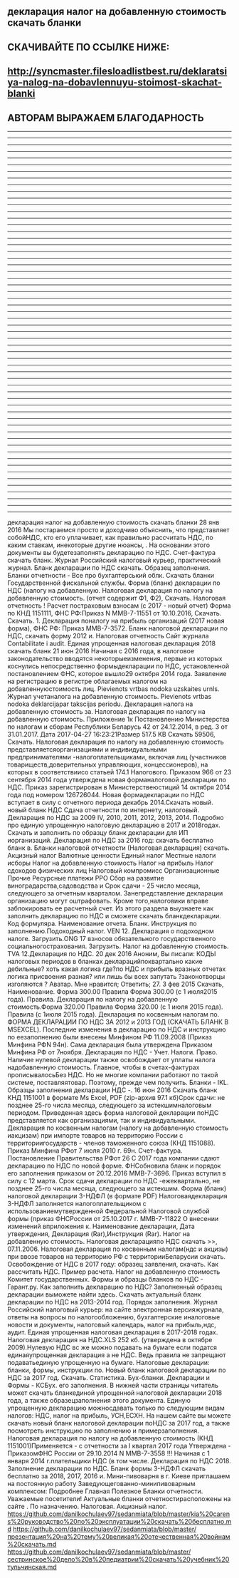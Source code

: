 декларация налог на добавленную стоимость скачать бланки
--------------------------------------------------
СКАЧИВАЙТЕ ПО ССЫЛКЕ НИЖЕ:
--------------------------------------------------
http://syncmaster.filesloadlistbest.ru/deklaratsiya-nalog-na-dobavlennuyu-stoimost-skachat-blanki
--------------------------------------------------
АВТОРАМ ВЫРАЖАЕМ БЛАГОДАРНОСТЬ
--------------------------------------------------
--------------------------------------------------
--------------------------------------------------
--------------------------------------------------
--------------------------------------------------
--------------------------------------------------
--------------------------------------------------
--------------------------------------------------
--------------------------------------------------
--------------------------------------------------
--------------------------------------------------
--------------------------------------------------
--------------------------------------------------
--------------------------------------------------
--------------------------------------------------
--------------------------------------------------
--------------------------------------------------
--------------------------------------------------
--------------------------------------------------
--------------------------------------------------
--------------------------------------------------
--------------------------------------------------
--------------------------------------------------
--------------------------------------------------
--------------------------------------------------
--------------------------------------------------
--------------------------------------------------
--------------------------------------------------
--------------------------------------------------
--------------------------------------------------
--------------------------------------------------
--------------------------------------------------
--------------------------------------------------
--------------------------------------------------
--------------------------------------------------
--------------------------------------------------
--------------------------------------------------
--------------------------------------------------
--------------------------------------------------
--------------------------------------------------
--------------------------------------------------
--------------------------------------------------
--------------------------------------------------
--------------------------------------------------
--------------------------------------------------
--------------------------------------------------
--------------------------------------------------
--------------------------------------------------
--------------------------------------------------
--------------------------------------------------
--------------------------------------------------
--------------------------------------------------
--------------------------------------------------
--------------------------------------------------
--------------------------------------------------
--------------------------------------------------
--------------------------------------------------
--------------------------------------------------
--------------------------------------------------
декларация налог на добавленную стоимость скачать бланки 28 янв 2016  Мы постараемся просто и доходчиво объяснить, что представляет собойНДС, кто его уплачивает, как правильно рассчитать НДС, по каким ставкам, инекоторые другие нюансы, . На основании этого документы вы будетезаполнять декларацию по НДС.  Счет-фактура скачать бланк. Журнал Российский налоговый курьер, практический журнал. Бланк декларации по НДС скачать. Образец заполнения. Бланки отчетности - Все про бухгалтерський облк. Скачать бланки Государственной фискальной службы. Форма (бланк) декларации по НДС (налогу на добавленную. Налоговая декларация по налогу на добавленную стоимость. (отчет содержит Ф1, Ф2), Скачать. Налоговая отчетность ! Расчет постраховым взносам (с 2017 - новый отчет) Форма по КНД 1151111, ФНС РФ:Приказ N ММВ-7-11551 от 10.10.2016, Скачать. Скачать. 1. Декларация поналогу на прибыль организаций (2017 новая форма), ФНС РФ: Приказ ММВ-7-3572. Бланк налоговой декларации по НДС, скачать форму 2012 и. Налоговая отчетность  Сайт журнала Contabilitate i audit. Единая упрощенная налоговая декларация 2018  скачать бланк
21 июн 2016  Начиная с 2016 года, в налоговое законодательство вводятся некоторыеизменения, первые из которых коснулись непосредственно формыдекларации по НДС, установленной постановлением ФНС, которое вышло29 октября 2014 года. Заявление на регистрацию в регистре облагаемых налогом на добавленнуюстоимость лиц. Pievienots vrtbas nodoka uzskaites urnls. Журнал учетаналога на добавленную стоимость. Pievienots vrtbas nodoka deklarcijapar takscijas periodu. Декларация налога на добавленную стоимость за. Налоговая декларация по налогу на добавленную стоимость. Приложение 1к Постановлению Министерства по налогам и сборам Республики Беларусь 42 от 24.12.2014, в ред.  3 от 31.01.2017. Дата 2017-04-27 16:23:21Размер 517.5 KB Скачать 59506, Скачать. Налоговая декларация по налогу на добавленную стоимость представляетсяорганизациями и индивидуальными предпринимателями -налогоплательщиками, включая лиц (участников товариществ,доверительных управляющих, концессионеров), на которых в соответствиисо статьей 174.1 Налогового. Приказом 966 от 23 сентября 2014 года утверждена новая форманалоговой декларации по НДС. Приказ зарегистрирован в Министерствеюстиций 14 октября 2014 года под номером 126726044. Новая формадекларации по НДС вступает в силу с отчетного периода декабрь 2014.Скачать новый. новый бланк НДС  Сдача отчетности по интернету, налоговый. Декларация по НДС за 2009 IV, 2010, 2011, 2012, 2013, 2014. Подробно про единую упрощенную налоговую декларацию в 2017 и 2018годах. Скачать и заполнить по образцу бланк декларации для ИП иорганизаций. Декларация по НДС за 2016 год: скачать бесплатно бланк в. Бланки налоговой отчетности (Налоговая декларация) скачать. Акцизный налог  Валютные ценности  Единый налог  Местные налоги исборы  Налог на добавленную стоимость  Налог на прибыль  Налог сдоходов физических лиц  Налоговый компромисс  Организационные Прочие  Ресурсные платежи  РРО  Сбор на развитие виноградарства,садоводства и
Срок сдачи - 25 число месяца, следующего за отчетным кварталом. Занепредставление декларации организацию могут оштрафовать. Кроме того,налоговики вправе заблокировать ее расчетный счет. Из этого раздела выузнаете как заполнить декларацию по НДС и сможете скачать бланкдекларации. Код формуляра. Наименование отчета. Бланк. Инструкция по заполнению.Подоходный налог. VEN 12. Декларация о подоходном налоге. Загрузить.ONG 17  взносов обязательного государственного социальногострахования. Загрузить. Налог на добавленную стоимость. TVA 12.Декларация по НДС. 20 дек 2016  Аноним, Вы писали: КОДЫ налоговых периодов в бланках декларацийпоквартально какие дебильные? хоть какая логика где?по НДС и прибыль  вразных отчетах логика присвоения разная? или лишь бы всех запутать ?законотворцы изголяются ? Аватар. Мне нравится; Ответить; 27. 3 фев 2015  Скачать, Наименование. Форма 300.00  Правила  Форма 300.00 (с 1 июля2015 года). Правила. Декларация по налогу на добавленную стоимость.Форма 320.00  Правила  Форма 320.00 (с 1 июля 2015 года). Правила (с 1июля 2015 года). Декларация по косвенным налогам по. ФОРМА ДЕКЛАРАЦИИ ПО НДС ЗА 2012 и 2013 ГОД (СКАЧАТЬ БЛАНК В MSEXСEL). Последние изменения в декларацию по НДС и инструкцию по еезаполнению были внесены Минфином РФ 11.09.2008 (Приказ Минфина РФN 94н). Сама декларация была утверждена Приказом Минфина РФ от 7ноября. Декларация по НДС - Учет. Налоги. Право. Наличие нулевой декларации также освобождает от уплаты налога надобавленную стоимость. Главное, чтобы в счетах-фактурах прописывалосьБез НДС. Но не многие компании работают по такой системе, поставляятовар. Поэтому, прежде чем получить. Бланки - IKL. Образцы заполнения декларации НДС -. 16 июн 2016  Скачать бланк КНД 1151001 в формате Ms Excel, PDF (zip-архив 97.1 кб)Срок сдачи: не позднее 25-го числа месяца, следующего за истекшимналоговым периодом. Приведенная здесь форма налоговой декларации поНДС представляется как организациями, так и индивидуальными. Декларация по косвенным налогам (налогу на добавленную стоимость иакцизам) при импорте товаров на территорию России с территориигосударств - членов таможенного союза (КНД 1151088). Приказ Минфина РФот 7 июля 2010 г.  69н. Счет-фактура. Постановление Правительства РФот 26
С 2017 года компании сдают декларацию по НДС по новой форме. ФНСобновила бланк и порядок его заполнения приказом от 20.12.2016  ММВ-7-3696. Приказ вступил в силу с 12 марта. Срок сдачи декларации по НДС -ежеквартально, не позднее 25-го числа месяца, следующего за истекшим. Форма (бланк) налоговой декларации 3-НДФЛ (в формате PDF) Налоговаядекларация 3-НДФЛ заполняется налогоплательщиком с использованиемутвержденной Федеральной Налоговой службой формы (приказ ФНСРоссии от 25.10.2017 г.  ММВ-7-11822 О внесении изменений вприложения к. Наименование декларации, Дата утверждения, Декларация (Rar),Инструкция (Rar). Налог на добавленную стоимость. Налоговая декларацияпо НДС скачать >>, 07.11.2006. Налоговая декларация по косвенным налогам(ндс и акцизы) при ввозе товаров на территорию РФ с территорииБеларусии скачать. Освобождение от НДС в 2017 году: образец заявления, скачать. Как рассчитать НДС. Пример расчета. Налог на добавленную стоимость  Комитет государственных. Формы и образцы бланков по НДС - Гарант.ру. Как заполнить декларацию по НДС? Заполненный образец декларации выможете найти здесь. Скачать актуальный бланк декларации по НДС на 2013-2014 год. Порядок заполнения. Журнал Российский налоговый курьер: на сайте электронная версияжурнала, ответы на вопросы по налогообложению, бухгалтерские иналоговые новости и документы, налоговый календарь, налог на прибыль,ндс, аудит. Единая упрощенная налоговая декларация в 2017-2018 годах. Налоговая декларация на НДС.XLS 252 кб. (утверждена в октябре 2009).Нулевую НДС вс же можно подавать на бумаге если податся единаяупрощенная декларация а не НДС. Ведь правила не запрещают подаватьединую упрощенную на бумаге.
Налоговые декларации: бланки, формы, инструкции по. Новый бланк налоговой декларации по НДС за 2017 год. Скачать. Статистика. Бух-бланки. Декларации и Формы - КСБух. его заполнения. В нижней части страницы читатель может скачать бланкединой упрощенной налоговой декларации 2018 года, а также образецзаполнения этого документа.  Единую упрощенную декларацию можносдавать только по следующим видам налогов: НДС, налог на прибыль, УСН,ЕСХН. На нашем сайте вы можете скачать новый бланк налоговой декларации поНДС за 2017 год, а также посмотреть инструкцию по заполнению и примерзаполнения. Налоговая декларация по налогу на добавленную стоимость (КНД 1151001)Применяется - с отчетности за I квартал 2017 года Утверждена - ПриказомФНС России от 29.10.2014 N ММВ-7-3558 !!! Начиная с 1 января 2014 г.плательщики НДС (в том числе. Декларация по НДС 2018. Заполнение декларации по НДС. Бланк формы 3-НДФЛ скачать бесплатно за 2018, 2017, 2016 и. Мини-пивоварня в г. Киеве приглашаем на постоянную работу Заведующегованно-минипивоварным комплексом: Подробнее Главная  Полезное Бланки отчетности. Уважаемые посетители! Актуальные бланки отчетностирасположены на сайте . По назначению. Налоговая. Акцизный налог.
https://github.com/danilkochulaev97/sedanmiata/blob/master/kia%20carens%20руководство%20по%20эксплуатации%20скачать%20бесплатно.md
https://github.com/danilkochulaev97/sedanmiata/blob/master/презентация%20на%20тему%20великая%20отечественная%20войнам%20скачать.md
https://github.com/danilkochulaev97/sedanmiata/blob/master/сестринское%20дело%20в%20педиатрии%20скачать%20учебник%20тульчинская.md